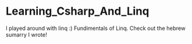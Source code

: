 # Learning_Csharp_And_Linq
I played around with linq :)
Fundimentals of Linq. Check out the hebrew sumarry I wrote!
